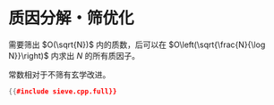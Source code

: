 # 质因分解・筛优化

需要筛出 $O(\sqrt{N})$ 内的质数，后可以在 $O\left(\sqrt{\frac{N}{\log N}}\right)$ 内求出 $N$ 的所有质因子。

常数相对于不筛有玄学改进。

```cpp
{{#include sieve.cpp.full}}
```
